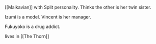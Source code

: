 [[Malkavian]] with Split personality. Thinks the other is her twin sister.

Izumi is a model.
Vincent is her manager.

Fukuyoko is a drug addict.

lives in [[The Thorn]]